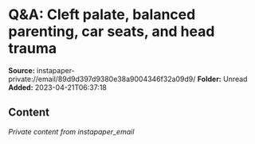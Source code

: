 # Q&A: Cleft palate, balanced parenting, car seats, and head trauma

**Source:** instapaper-private://email/89d9d397d9380e38a9004346f32a09d9/
**Folder:** Unread
**Added:** 2023-04-21T06:37:18




## Content
*Private content from instapaper_email*
